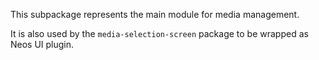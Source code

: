 This subpackage represents the main module for media management.

It is also used by the `media-selection-screen` package to be wrapped as Neos UI plugin.
